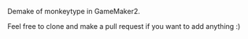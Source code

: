 Demake of monkeytype in GameMaker2. 

Feel free to clone and make a pull request if you want to add anything :) 
